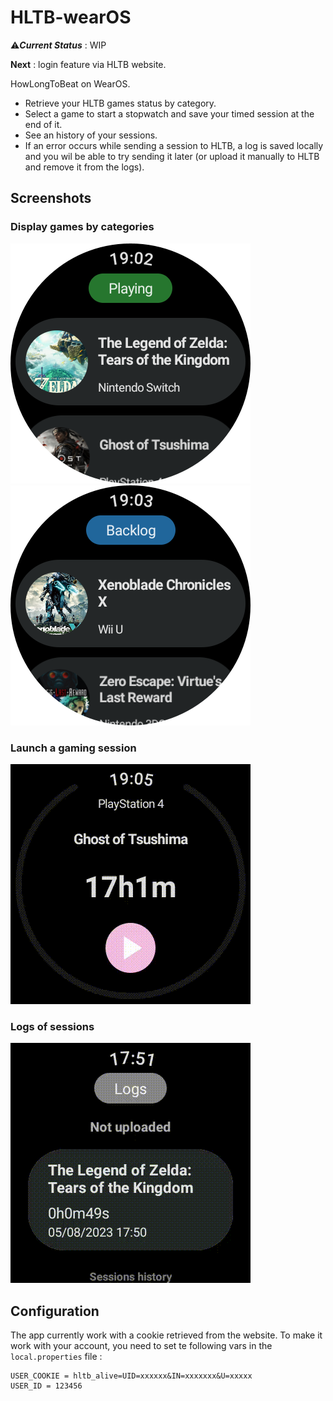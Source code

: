 # HLTB-wearOS

⚠️***Current Status*** : WIP

**Next** : login feature via HLTB website.

HowLongToBeat on WearOS. 
- Retrieve your HLTB games status by category. 
- Select a game to start a stopwatch and save your timed session at the end of it.
- See an history of your sessions.
- If an error occurs while sending a session to HLTB, a log is saved locally and you wil be able to try sending it later (or upload it manually to HLTB and remove it from the logs).

## Screenshots
### Display games by categories

![HomePlayingCategory](./documentation/home_playing.png)
![HomeBacklogCategory](./documentation/home_backlog.png)

### Launch a gaming session

![TimedSession](./documentation/saving_time.gif)

### Logs of sessions

![Logs](./documentation/logs.gif)

## Configuration

The app currently work with a cookie retrieved from the website. To make it work with your account, you need to set te following vars in the `local.properties` file : 
```
USER_COOKIE = hltb_alive=UID=xxxxxx&IN=xxxxxxx&U=xxxxx
USER_ID = 123456
```
